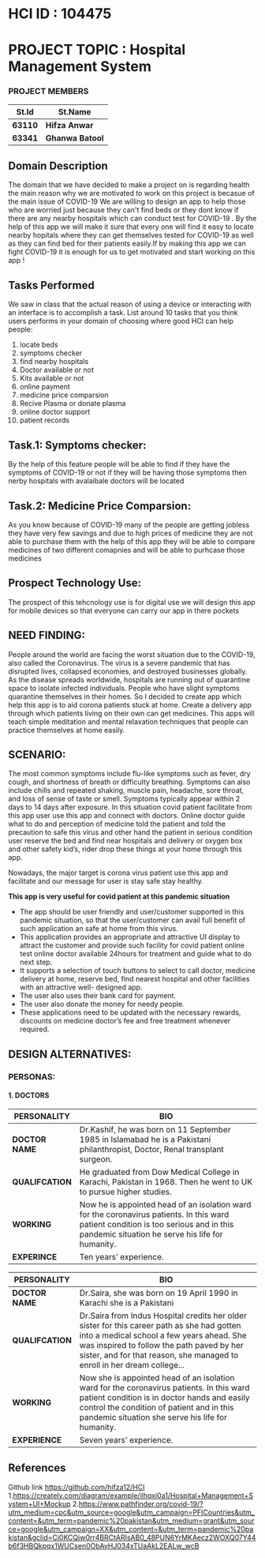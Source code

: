 # HCI ID : 104475 #
# PROJECT TOPIC : Hospital Management System #
### PROJECT MEMBERS ###
| **St.Id**   | **St.Name** |
|-------------|-------------|
|**63110**    | **Hifza Anwar**  |
|**63341**    | **Ghanwa Batool**|
 
## Domain Description ##
The domain that we have decided to make a project on is regarding health the main reason why we are motivated to work on this project is becasue of the main issue of COVID-19 
We are willing to design an app to help those who are worried just because they can't find beds or they dont know if there are any nearby hospitals which can conduct test for 
COVID-19 . By the help of this app we will make it sure that every one will find it easy to locate nearby hopitals where they can get themselves tested for COVID-19 as well as
they can find bed for their patients easily.If by making this app we can fight COVID-19 it is enough for us to get motivated and start working on this app !

## Tasks Performed ##
We saw in class that the actual reason of using a device or interacting with an interface is to accomplish a task. List around 10 tasks that you think users performs in your domain of choosing where good HCI can help people:

1. locate beds
2. symptoms checker
3. find nearby hospitals
4. Doctor available or not
5. Kits available or not
6. online payment
7. medicine price comparsion
8. Recive Plasma or donate plasma
9. online doctor support
10. patient records

## Task.1: Symptoms checker: ##

By the help of this feature people will be able to find if they have the symptoms of COVID-19 or not if they will be having those symptoms then nerby hospitals with avalaibale doctors will be located 

## Task.2: Medicine Price Comparsion: ##

As you know because of COVID-19 many of the people are getting jobless they have very few savings and due to high prices of medicine they are not able to purchase them with the help of this app 
they will be able to compare medicines of two different comapnies and will be able to purhcase those medicines 

## Prospect Technology Use: ##
The prospect of this tehcnology use is for digital use we will design this app for mobile devices so that everyone can carry our app in there pockets 

## NEED FINDING: ##
People around the world are facing the worst situation due to the COVID-19, also called the Coronavirus. The virus is a severe pandemic that has disrupted lives, collapsed economies, and destroyed businesses globally. As the disease spreads worldwide, hospitals are running out of quarantine space to isolate infected individuals. People who have slight symptoms quarantine themselves in their homes. So I decided to create app which help this app is to aid corona patients stuck at home. Create a delivery app through which patients living on their own can get medicines. This apps will teach simple meditation and mental relaxation techniques that people can practice themselves at home easily. 

## SCENARIO: ##
The most common symptoms include flu-like symptoms such as fever, dry cough, and shortness of breath or difficulty breathing. Symptoms can also include chills and repeated shaking, muscle pain, headache, sore throat, and loss of sense of taste or smell. Symptoms typically appear within 2 days to 14 days after exposure. In this situation covid patient facilitate from this app user use this app and connect with doctors. Online doctor guide what to do and perception of medicine told the patient and told the precaution to safe this virus and other hand the patient in serious condition user reserve the bed and find near hospitals and delivery or oxygen box and other safety kid’s, rider drop these things at your home through this app.

Nowadays, the major target is corona virus patient use this app and facilitate and our message for user is stay safe stay healthy.

**This app is very useful for covid patient at this pandemic situation**

- The app should be user friendly and user/customer supported in this pandemic situation, so that the user/customer can avail full benefit of such application an safe at home from this virus.
- This application provides an appropriate and attractive UI display to attract the customer and provide such facility for covid patient online test online doctor available 24hours for treatment and guide what to do next step.
- It supports a selection of touch buttons to select to call doctor, medicine delivery at home, reserve bed, find nearest hospital and other facilities with an attractive well- designed app.
- The user also uses their bank card for payment.
- The user also donate the money for needy people.
- These applications need to be updated with the necessary rewards, discounts on medicine doctor’s fee and free treatment whenever required.

## DESIGN ALTERNATIVES: ##
### PERSONAS: ### 
#### 1. DOCTORS ####
| **PERSONALITY**       | **BIO** |
|-----------------------|---------|
| **DOCTOR NAME**      	| Dr.Kashif, he was born on 11 September 1985 in Islamabad he is a Pakistani philanthropist, Doctor, Renal transplant surgeon.|
| **QUALIFCATION**      | He graduated from Dow Medical College in Karachi, Pakistan in 1968. Then he went to UK to pursue higher studies.|
| **WORKING**           |	Now he is appointed head of an isolation ward for the coronavirus patients. In this ward patient condition is too serious and in this pandemic situation he                         serve his life for humanity.|
| **EXPERINCE**	     | Ten years’ experience.|

| **PERSONALITY**  | **BIO** |
|------------------|---------|
| **DOCTOR NAME**      |	Dr.Saira, she was born on 19 April 1990 in Karachi she is a Pakistani |
| **QUALIFCATION**     | Dr.Saira from Indus Hospital credits her older sister for this career path as she had gotten into a medical school a few years ahead. She was inspired to                          follow the path paved by her sister, and for that reason, she managed to enroll in her dream college... |
| **WORKING** |	Now she is appointed head of an isolation ward for the coronavirus patients. In this ward patient condition is in doctor hands and easily control the condition                   of patient and in this pandemic situation she serve his life for humanity.|
| **EXPERIENCE** |	Seven years’ experience.|






## References ##
Github link
https://github.com/hifza12/HCI
1.https://creately.com/diagram/example/ilhqxi0a1/Hospital+Management+System+UI+Mockup
2.https://www.pathfinder.org/covid-19/?utm_medium=cpc&utm_source=google&utm_campaign=PFICountries&utm_content=&utm_term=pandemic%20pakistan&utm_medium=grant&utm_source=google&utm_campaign=XX&utm_content=&utm_term=pandemic%20pakistan&gclid=Cj0KCQjw0rr4BRCtARIsAB0_48PUN6YrMKAecz2WOXQ07Y44b6f3HBQkpqx1WUCsen0ObAyHJ034xTUaAkL2EALw_wcB
